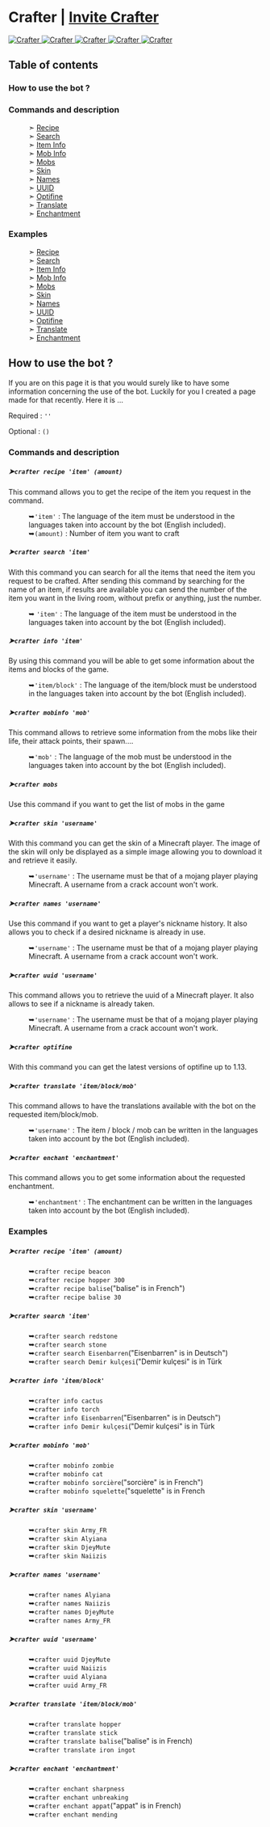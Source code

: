 <h1>Crafter | <a href="https://discord.com/oauth2/authorize?client_id=740727392041041981&permissions=311360&scope=bot">Invite Crafter</a></h1>
<a href="https://top.gg/bot/740727392041041981"> 
  <img src="https://top.gg/api/widget/status/740727392041041981.svg" alt="Crafter" />
  <img src="https://top.gg/api/widget/servers/740727392041041981.svg?noavatar=true" alt="Crafter" />
  <img src="https://top.gg/api/widget/upvotes/740727392041041981.svg?noavatar=true" alt="Crafter" />
  <img src="https://top.gg/api/widget/lib/740727392041041981.svg?noavatar=true" alt="Crafter" />
  <img src="https://top.gg/api/widget/owner/740727392041041981.svg?noavatar=true" alt="Crafter" />
</a>

<h2>Table of contents</h2>
  <h3>How to use the bot ?</H3>
  <h3>Commands and description</h3>
  <dl>
    <dd>➣ <a href="https://github.com/Army-py/Crafter-Bot/blob/main/USE.md#crafter-recipe-item-amount">Recipe</a></dd>
    <dd>➣ <a href="https://github.com/Army-py/Crafter-Bot/blob/main/USE.md#crafter-search-item">Search</a></dd>
    <dd>➣ <a href="https://github.com/Army-py/Crafter-Bot/blob/main/USE.md#crafter-info-item">Item Info</a></li>
    <dd>➣ <a href="https://github.com/Army-py/Crafter-Bot/blob/main/USE.md#crafter-mobinfo-mob">Mob Info</a></dd>
    <dd>➣ <a href="https://github.com/Army-py/Crafter-Bot/blob/main/USE.md#crafter-mobs">Mobs</a></dd>
    <dd>➣ <a href="https://github.com/Army-py/Crafter-Bot/blob/main/USE.md#crafter-skin-username">Skin</a></dd>
    <dd>➣ <a href="https://github.com/Army-py/Crafter-Bot/blob/main/USE.md#crafter-names-username">Names</a></dd>
    <dd>➣ <a href="https://github.com/Army-py/Crafter-Bot/blob/main/USE.md#crafter-uuid-username">UUID</a></dd>
    <dd>➣ <a href="https://github.com/Army-py/Crafter-Bot/blob/main/USE.md#crafter-optifine">Optifine</a></dd>
    <dd>➣ <a href="https://github.com/Army-py/Crafter-Bot/blob/main/USE.md#crafter-translate-itemblockmob">Translate</a></dd>
    <dd>➣ <a href="https://github.com/Army-py/Crafter-Bot/blob/main/USE.md#crafter-enchant-enchantment">Enchantment</a></dd>
  </dl>
  <h3>Examples</h3>
  <dl>
    <dd>➣ <a href="https://github.com/Army-py/Crafter-Bot/blob/main/USE.md#crafter-recipe-item-amount-1">Recipe</a></dd>
    <dd>➣ <a href="https://github.com/Army-py/Crafter-Bot/blob/main/USE.md#crafter-search-item-1">Search</a></dd>
    <dd>➣ <a href="https://github.com/Army-py/Crafter-Bot/blob/main/USE.md#crafter-info-item-1">Item Info</a></li>
    <dd>➣ <a href="https://github.com/Army-py/Crafter-Bot/blob/main/USE.md#crafter-mobinfo-mob-1">Mob Info</a></dd>
    <dd>➣ <a href="https://github.com/Army-py/Crafter-Bot/blob/main/USE.md#crafter-mobs-1">Mobs</a></dd>
    <dd>➣ <a href="https://github.com/Army-py/Crafter-Bot/blob/main/USE.md#crafter-skin-username-1">Skin</a></dd>
    <dd>➣ <a href="https://github.com/Army-py/Crafter-Bot/blob/main/USE.md#crafter-names-username-1">Names</a></dd>
    <dd>➣ <a href="https://github.com/Army-py/Crafter-Bot/blob/main/USE.md#crafter-uuid-username-1">UUID</a></dd>
    <dd>➣ <a href="https://github.com/Army-py/Crafter-Bot/blob/main/USE.md#crafter-optifine-1">Optifine</a></dd>
    <dd>➣ <a href="https://github.com/Army-py/Crafter-Bot/blob/main/USE.md#crafter-translate-itemblockmob-1">Translate</a></dd>
    <dd>➣ <a href="https://github.com/Army-py/Crafter-Bot/blob/main/USE.md#crafter-enchant-enchantment-1">Enchantment</a></dd>
  </dl>

<h2>How to use the bot ?</h2>

If you are on this page it is that you would surely like to have some information concerning the use of the bot. Luckily for you I created a page made for that recently. Here it is ...

<div>
  Required : <code>''</code>

  Optional : <code>()</code>
</div>


<h3>Commands and description</h3>

<h5>➤<code>crafter recipe 'item' (amount)</code></h4>
This command allows you to get the recipe of the item you request in the command.
<p></p>
<dl>
  <dd>➥<code>'item'</code> : The language of the item must be understood in the languages taken into account by the bot (English included).</dd>
  <dd></dd>
  <dd>➥<code>(amount)</code> : Number of item you want to craft</dd>
</dl>


<h5>➤<code>crafter search 'item'</code></h5>
With this command you can search for all the items that need the item you request to be crafted.
After sending this command by searching for the name of an item, if results are available you can send the number of the item you want in the living room, without prefix or anything, just the number.
<p></p>
<dl>
  <dd>➥ <code>'item'</code> : The language of the item must be understood in the languages taken into account by the bot (English included).</dd>
</dl>


<h5>➤<code>crafter info 'item'</code></h5>
By using this command you will be able to get some information about the items and blocks of the game.
<p></p>
<dl>
  <dd>➥<code>'item/block'</code> : The language of the item/block must be understood in the languages taken into account by the bot (English included).</dd>
</dl>


<h5>➤<code>crafter mobinfo 'mob'</code></h5>
This command allows to retrieve some information from the mobs like their life, their attack points, their spawn....
<p></p>
<dl>
  <dd>➥<code>'mob'</code> : The language of the mob must be understood in the languages taken into account by the bot (English included).</dd>
</dl>


<h5>➤<code>crafter mobs</code></h5>
Use this command if you want to get the list of mobs in the game


<h5>➤<code>crafter skin 'username'</code></h5>
With this command you can get the skin of a Minecraft player.
The image of the skin will only be displayed as a simple image allowing you to download it and retrieve it easily.
<p></p>
<dl>
  <dd>➥<code>'username'</code> : The username must be that of a mojang player playing Minecraft. A username from a crack account won't work.</dd>
</dl>


<h5>➤<code>crafter names 'username'</code></h5>
Use this command if you want to get a player's nickname history. It also allows you to check if a desired nickname is already in use.
<p></p>
<dl>
  <dd>➥<code>'username'</code> : The username must be that of a mojang player playing Minecraft. A username from a crack account won't work.</dd>
</dl>


<h5>➤<code>crafter uuid 'username'</code></h5>
This command allows you to retrieve the uuid of a Minecraft player. It also allows to see if a nickname is already taken.
<p></p>
<dl>
  <dd>➥<code>'username'</code> : The username must be that of a mojang player playing Minecraft. A username from a crack account won't work.</dd>
</dl>

<h5>➤<code>crafter optifine</code></h5>
With this command you can get the latest versions of optifine up to 1.13.


<h5>➤<code>crafter translate 'item/block/mob'</code></h5>
This command allows to have the translations available with the bot on the requested item/block/mob.
<p></p>
<dl>
  <dd>➥<code>'username'</code> : The item / block / mob can be written in the languages taken into account by the bot (English included).</dd>
</dl>


<h5>➤<code>crafter enchant 'enchantment'</code></h5>
This command allows you to get some information about the requested enchantment.
<p></p>
<dl>
  <dd>➥<code>'enchantment'</code> : The enchantment can be written in the languages taken into account by the bot (English included).</dd>
</dl>


<h3>Examples</h3>
<h5>➤<code>crafter recipe 'item' (amount)</code></h5>
<p></p>
<dl>
  <dd>➥<code>crafter recipe beacon</code></dd>
  <dd>➥<code>crafter recipe hopper 300</code></dd>
  <dd>➥<code>crafter recipe balise</code>("balise" is in French")</dd>
  <dd>➥<code>crafter recipe balise 30</code></dd>
</dl>


<h5>➤<code>crafter search 'item'</code></h5>
<p></p>
<dl>
  <dd>➥<code>crafter search redstone</code></dd>
  <dd>➥<code>crafter search stone</code></dd>
  <dd>➥<code>crafter search Eisenbarren</code>("Eisenbarren" is in Deutsch")</dd>
  <dd>➥<code>crafter search Demir kulçesi</code>("Demir kulçesi" is in Türk</dd>
</dl>


<h5>➤<code>crafter info 'item/block'</code></h5>
<p></p>
<dl>
  <dd>➥<code>crafter info cactus</code></dd>
  <dd>➥<code>crafter info torch</code></dd>
  <dd>➥<code>crafter info Eisenbarren</code>("Eisenbarren" is in Deutsch")</dd>
  <dd>➥<code>crafter info Demir kulçesi</code>("Demir kulçesi" is in Türk</dd>
</dl>


<h5>➤<code>crafter mobinfo 'mob'</code></h5>
<p></p>
<dl>
  <dd>➥<code>crafter mobinfo zombie</code></dd>
  <dd>➥<code>crafter mobinfo cat</code></dd>
  <dd>➥<code>crafter mobinfo sorcière</code>("sorcière" is in French")</dd>
  <dd>➥<code>crafter mobinfo squelette</code>("squelette" is in French</dd>
</dl>


<h5>➤<code>crafter skin 'username'</code></h5>
<p></p>
<dl>
  <dd>➥<code>crafter skin Army_FR</code></dd>
  <dd>➥<code>crafter skin Alyiana</code></dd>
  <dd>➥<code>crafter skin DjeyMute</code></dd>
  <dd>➥<code>crafter skin Naiizis</code></dd>
</dl>


<h5>➤<code>crafter names 'username'</code></h4>
<p></p>
<dl>
  <dd>➥<code>crafter names Alyiana</code></dd>
  <dd>➥<code>crafter names Naiizis</code></dd>
  <dd>➥<code>crafter names DjeyMute</code></dd>
  <dd>➥<code>crafter names Army_FR</code></dd>
</dl>


<h5>➤<code>crafter uuid 'username'</code></h4>
<p></p>
<dl>
  <dd>➥<code>crafter uuid DjeyMute</code></dd>
  <dd>➥<code>crafter uuid Naiizis</code></dd>
  <dd>➥<code>crafter uuid Alyiana</code></dd>
  <dd>➥<code>crafter uuid Army_FR</code></dd>
</dl>


<h5>➤<code>crafter translate 'item/block/mob'</code></h4>
<p></p>
<dl>
  <dd>➥<code>crafter translate hopper</code></dd>
  <dd>➥<code>crafter translate stick</code></dd>
  <dd>➥<code>crafter translate balise</code>("balise" is in French)</dd>
  <dd>➥<code>crafter translate iron ingot</code></dd>
</dl>


<h5>➤<code>crafter enchant 'enchantment'</code></h4>
<p></p>
<dl>
  <dd>➥<code>crafter enchant sharpness</code></dd>
  <dd>➥<code>crafter enchant unbreaking</code></dd>
  <dd>➥<code>crafter enchant appat</code>("appat" is in French)</dd>
  <dd>➥<code>crafter enchant mending</code></dd>
</dl>
